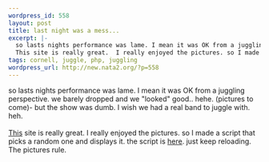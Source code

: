 ```yaml
--- 
wordpress_id: 558
layout: post
title: last night was a mess...
excerpt: |-
  so lasts nights performance was lame. I mean it was OK from a juggling perspective. we barely dropped and we "looked" good.. hehe. (pictures to come)- but the show was dumb. I wish we had a real band to juggle with. heh. 
  This site is really great.  I really enjoyed the pictures. so I made a script that picks a random one and displays ...
tags: cornell, juggle, php, juggling
wordpress_url: http://new.nata2.org/?p=558
---
```

so lasts nights performance was lame. I mean it was OK from a juggling perspective. we barely dropped and we "looked" good.. hehe. (pictures to come)- but the show was dumb. I wish we had a real band to juggle with. heh. <br/><br/>
<a href="http://fantastic.library.cornell.edu">This</a> site is really great.  I really enjoyed the pictures. so I made a script that picks a random one and displays it. the script is <A href="http://penisfighter.com/fright.php">here</a>. just keep reloading. The pictures rule. 
